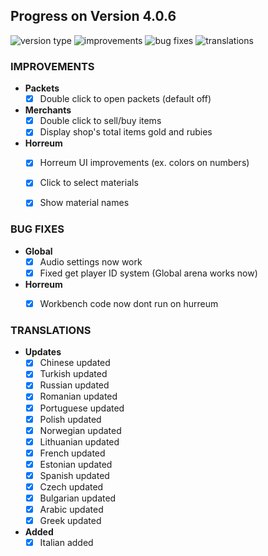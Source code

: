 ## Progress on Version 4.0.6

![version type](https://img.shields.io/badge/version-beta-yellow.svg?style=flat-square)
![improvements](https://img.shields.io/badge/improvements-6-green.svg?style=flat-square) ![bug fixes](https://img.shields.io/badge/bug%20fixes-3-red.svg?style=flat-square) ![translations](https://img.shields.io/badge/translations-16-blue.svg?style=flat-square)

### IMPROVEMENTS
- **Packets**
	- [x] Double click to open packets (default off)
- **Merchants**
	- [x] Double click to sell/buy items
	- [x] Display shop's total items gold and rubies
- **Horreum**
	- [x] Horreum UI improvements (ex. colors on numbers)
	- [x] Click to select materials
	- [x] Show material names


### BUG FIXES
- **Global**
	- [x] Audio settings now work
	- [x] Fixed get player ID system (Global arena works now)
- **Horreum**
	- [x] Workbench code now dont run on hurreum


### TRANSLATIONS
-  **Updates**
	- [x] Chinese updated
	- [x] Turkish updated
	- [x] Russian updated
	- [x] Romanian updated
	- [x] Portuguese updated
	- [x] Polish updated
	- [x] Norwegian updated
	- [x] Lithuanian updated
	- [x] French updated
	- [x] Estonian updated
	- [x] Spanish updated
	- [x] Czech updated
	- [x] Bulgarian updated
	- [x] Arabic updated
	- [x] Greek updated
- **Added**
	- [x] Italian added
